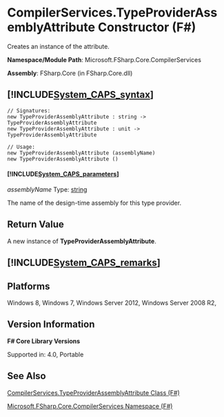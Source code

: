 # CompilerServices.TypeProviderAssemblyAttribute Constructor (F#)

Creates an instance of the attribute.

**Namespace/Module Path**: Microsoft.FSharp.Core.CompilerServices

**Assembly**: FSharp.Core (in FSharp.Core.dll)


## [!INCLUDE[System_CAPS_syntax](//System/Token/System_CAPS_syntax_md.md)]

```
// Signatures:
new TypeProviderAssemblyAttribute : string -> TypeProviderAssemblyAttribute
new TypeProviderAssemblyAttribute : unit -> TypeProviderAssemblyAttribute

// Usage:
new TypeProviderAssemblyAttribute (assemblyName)
new TypeProviderAssemblyAttribute ()
```

#### [!INCLUDE[System_CAPS_parameters](//System/Token/System_CAPS_parameters_md.md)]
*assemblyName*
Type:  [string](http://msdn.microsoft.com/en-us/library/12b97856-ec80-4f70-a018-afb0753f755a)


The name of the design-time assembly for this type provider.




## Return Value
A new instance of **TypeProviderAssemblyAttribute**.


## [!INCLUDE[System_CAPS_remarks](//System/Token/System_CAPS_remarks_md.md)]

## Platforms
Windows 8, Windows 7, Windows Server 2012, Windows Server 2008 R2,


## Version Information
**F# Core Library Versions**

Supported in: 4.0, Portable


## See Also
[CompilerServices.TypeProviderAssemblyAttribute Class &#40;F&#35;&#41;](CompilerServices.TypeProviderAssemblyAttribute+Class+28%F%2329%.md)

[Microsoft.FSharp.Core.CompilerServices Namespace &#40;F&#35;&#41;](Microsoft.FSharp.Core.CompilerServices+Namespace+28%F%2329%.md)

